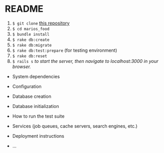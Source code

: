 # README
1. `$ git clone` [this repository](https://github.com/srhcrete/marios-foods.git)
2. `$ cd marios_food`
3. `$ bundle install`
4. `$ rake db:create`
5. `$ rake db:migrate`
6. `$ rake db:test:prepare` (for testing environment)
7. `$ rake db:reset`
8. `$ rails s` _to start the server, then navigate to localhost:3000 in your browser._
* System dependencies

* Configuration

* Database creation

* Database initialization

* How to run the test suite

* Services (job queues, cache servers, search engines, etc.)

* Deployment instructions

* ...
